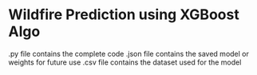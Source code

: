 # Wildfire Prediction using XGBoost Algo 

.py file contains the complete code
.json file contains the saved model or weights for future use
.csv file contains the dataset used for the model
